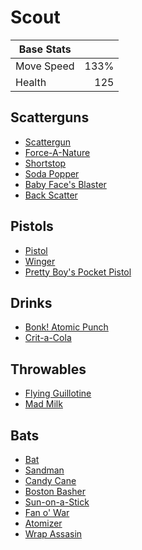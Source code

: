 # Scout

| Base Stats |      |
|------------|-----:|
| Move Speed | 133% |
| Health     |  125 |

## Scatterguns
* [Scattergun](items/scattergun.md)
* [Force-A-Nature](items/force-a-nature.md)
* [Shortstop](items/shortstop.md)
* [Soda Popper](items/soda-popper.md)
* [Baby Face's Blaster](items/baby-faces-blaster.md)
* [Back Scatter](items/back-scatter.md)

## Pistols
* [Pistol](../multiclass/items/pistol.md)
* [Winger](items/winger.md)
* [Pretty Boy's Pocket Pistol](items/pretty-boys-pocket-pistol.md)

## Drinks
* [Bonk! Atomic Punch](items/bonk-atomic-punch.md)
* [Crit-a-Cola](items/crit-a-cola.md)

## Throwables
* [Flying Guillotine](items/flying-guillotine.md)
* [Mad Milk](items/mad-milk.md)

## Bats
* [Bat](items/bat.md)
* [Sandman](items/sandman.md)
* [Candy Cane](items/candy-cane.md)
* [Boston Basher](items/boston-basher.md)
* [Sun-on-a-Stick](items/sun-on-a-stick.md)
* [Fan o' War](items/fan-o-war.md)
* [Atomizer](items/atomizer.md)
* [Wrap Assasin](items/wrap-assassin.md)
